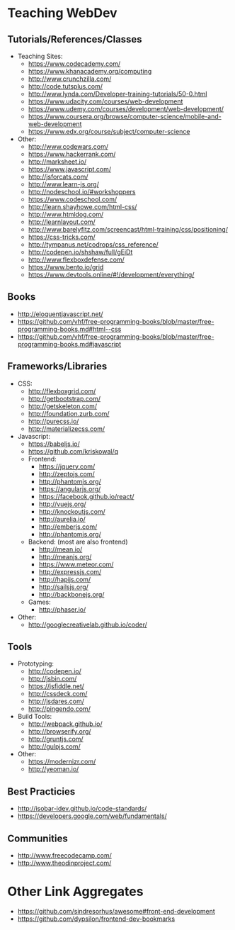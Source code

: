 # Teaching WebDev

## Tutorials/References/Classes
- Teaching Sites:
  - https://www.codecademy.com/
  - https://www.khanacademy.org/computing
  - http://www.crunchzilla.com/
  - http://code.tutsplus.com/
  - http://www.lynda.com/Developer-training-tutorials/50-0.html
  - https://www.udacity.com/courses/web-development
  - https://www.udemy.com/courses/development/web-development/
  - https://www.coursera.org/browse/computer-science/mobile-and-web-development
  - https://www.edx.org/course/subject/computer-science
- Other:
  - http://www.codewars.com/
  - https://www.hackerrank.com/
  - http://marksheet.io/
  - https://www.javascript.com/
  - http://jsforcats.com/
  - http://www.learn-js.org/
  - http://nodeschool.io/#workshoppers
  - https://www.codeschool.com/
  - http://learn.shayhowe.com/html-css/
  - http://www.htmldog.com/
  - http://learnlayout.com/
  - http://www.barelyfitz.com/screencast/html-training/css/positioning/
  - https://css-tricks.com/
  - http://tympanus.net/codrops/css_reference/
  - http://codepen.io/shshaw/full/gEiDt
  - http://www.flexboxdefense.com/
  - https://www.bento.io/grid
  - https://www.devtools.online/#!/development/everything/

## Books
- http://eloquentjavascript.net/
- https://github.com/vhf/free-programming-books/blob/master/free-programming-books.md#html--css
- https://github.com/vhf/free-programming-books/blob/master/free-programming-books.md#javascript

## Frameworks/Libraries
- CSS:
  - http://flexboxgrid.com/
  - http://getbootstrap.com/
  - http://getskeleton.com/
  - http://foundation.zurb.com/
  - http://purecss.io/
  - http://materializecss.com/
- Javascript:
  - https://babeljs.io/
  - https://github.com/kriskowal/q
  - Frontend:
    - https://jquery.com/
    - http://zeptojs.com/
    - http://phantomjs.org/
    - https://angularjs.org/
    - https://facebook.github.io/react/
    - http://vuejs.org/
    - http://knockoutjs.com/
    - http://aurelia.io/
    - http://emberjs.com/
    - http://phantomjs.org/
  - Backend: (most are also frontend)
    - http://mean.io/
    - http://meanjs.org/
    - https://www.meteor.com/
    - http://expressjs.com/
    - http://hapijs.com/
    - http://sailsjs.org/
    - http://backbonejs.org/
  - Games:
    - http://phaser.io/
- Other:
  - http://googlecreativelab.github.io/coder/

## Tools
- Prototyping:
  - http://codepen.io/
  - http://jsbin.com/
  - https://jsfiddle.net/
  - http://cssdeck.com/
  - http://jsdares.com/
  - http://pingendo.com/
- Build Tools:
  - http://webpack.github.io/
  - http://browserify.org/
  - http://gruntjs.com/
  - http://gulpjs.com/
- Other:
  - https://modernizr.com/
  - http://yeoman.io/

## Best Practicies
- http://isobar-idev.github.io/code-standards/
- https://developers.google.com/web/fundamentals/

## Communities
- http://www.freecodecamp.com/
- http://www.theodinproject.com/

# Other Link Aggregates
- https://github.com/sindresorhus/awesome#front-end-development
- https://github.com/dypsilon/frontend-dev-bookmarks
